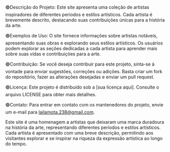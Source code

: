 🟣Descrição do Projeto:
Este site apresenta uma coleção de artistas inspiradores de diferentes períodos e estilos artísticos. Cada artista é brevemente descrito, destacando suas contribuições únicas para a história da arte.

🟣Exemplos de Uso:
O site fornece informações sobre artistas notáveis, apresentando suas obras e explorando seus estilos artísticos. Os usuários podem explorar as seções dedicadas a cada artista para aprender mais sobre suas vidas e contribuições para a arte.

🟣Contribuição:
Se você deseja contribuir para este projeto, sinta-se à vontade para enviar sugestões, correções ou adições. Basta criar um fork do repositório, fazer as alterações desejadas e enviar um pull request.

🟣Licença:
Este projeto é distribuído sob a [sua licença aqui]. Consulte o arquivo LICENSE para obter mais detalhes.

🟣Contato:
Para entrar em contato com os mantenedores do projeto, envie um e-mail para lailamota.238@gmail.com.

Este site é uma homenagem a artistas que deixaram uma marca duradoura na história da arte, representando diferentes períodos e estilos artísticos. Cada artista é apresentado com uma breve descrição, permitindo aos visitantes explorar e se inspirar na riqueza da expressão artística ao longo do tempo.
